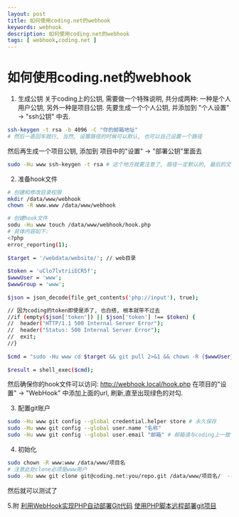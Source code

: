 ```yaml
---
layout: post
title: 如何使用coding.net的webhook
keywords: webhook
description: 如何使用coding.net的webhook
tags: [ webhook,coding.net ]
---
```

# 如何使用coding.net的webhook

1. 生成公钥
关于coding上的公钥, 需要做一个特殊说明, 共分成两种: 一种是个人用户公钥, 另外一种是项目公钥.
先要生成一个个人公钥, 并添加到 "个人设置" -> "ssh公钥" 中去.

```bash
ssh-keygen -t rsa -b 4096 -C "你的邮箱地址"
# 然后一直回车就行, 当然, 设置路径的时候可以默认, 也可以自己设置一个路径
```

然后再生成一个项目公钥, 添加到 项目中的"设置" -> "部署公钥"里面去

```bash
sudo -Hu www ssh-keygen -t rsa # 这个地方就要注意了, 路径一定默认的, 最后的文件名一定要是id_rsa
```

2. 准备hook文件

```bash
# 创建和修改目录权限
mkdir /data/www/webhook
chown -R www.www /data/www/webhook

# 创建hook文件
sodu -Hu www touch /data/www/webhook/hook.php
# 具体内容如下:
<?php
error_reporting(1);
 
$target = '/webdata/website/'; // web目录
 
$token = 'uClo7lvtriiECR5f';
$wwwUser = 'www';
$wwwGroup = 'www';
 
$json = json_decode(file_get_contents('php://input'), true);

// 因为coding的token即使是添了, 也白搭, 根本就带不过去
//if (empty($json['token']) || $json['token'] !== $token) {
//  header("HTTP/1.1 500 Internal Server Error");
//	header("Status: 500 Internal Server Error");
//	exit;
//}
 
$cmd = "sudo -Hu www cd $target && git pull 2>&1 && chown -R {$wwwUser}:{$wwwGroup} $target/";
 
$result = shell_exec($cmd);
```
然后确保你的hook文件可以访问: http://webhook.local/hook.php
在项目的"设置" -> "WebHook" 中添加上面的url, 刷新,直至出现绿色的对勾.

3. 配置git账户
```bash
sudo -Hu www git config --global credential.helper store # 永久保存
sudo -Hu www git config --global user.name "名称" 
sudo -Hu www git config --global user.email "邮箱" # 邮箱请与coding上一致
```


4. 初始化
```bash
sudo chown -R www:www /data/www/项目名
# 注意此处clone必须是www用户
sudo -Hu www git clone git@coding.net:you/repo.git /data/www/项目名/  --depth=1
```

然后就可以测试了


5.附
[利用WebHook实现PHP自动部署Git代码](https://m.aoh.cc/149.html)
[使用PHP脚本远程部署git项目](https://overtrue.me/articles/2015/01/how-to-deploy-project-with-git-hook.html)